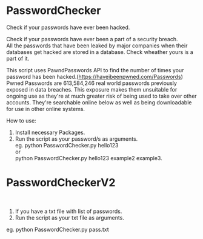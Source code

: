# PasswordChecker
Check if your passwords have ever been hacked.

Check if your passwords have ever been a part of a security breach.</br>
All the passwords that have been leaked by major companies when their databases get hacked are stored in a database. Check wheather yours is a part of it.</br>

This script uses PawndPasswords API to find the number of times your password has been hacked.(https://haveibeenpwned.com/Passwords)</br>
Pwned Passwords are 613,584,246 real world passwords previously exposed in data breaches. This exposure makes them unsuitable for ongoing use as they're at much greater risk of being used to take over other accounts. They're searchable online below as well as being downloadable for use in other online systems.</br>

How to use:</br>
<ol>
<li>Install necessary Packages.</br></li>
<li>Run the script as your password/s as arguments.<br></li>
eg. python PasswordChecker.py hello123<br>
or<br>
python PasswordChecker.py hello123 example2 example3.<br>
</ol>


# PasswordCheckerV2
<br>
<ol>
<li>If you have a txt file with list of passwords.<br></li>
<li>Run the script as your txt file as arguments.<br></li></ol>
eg. python PasswordChecker.py pass.txt<br>
